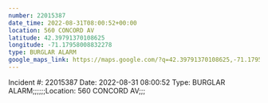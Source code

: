 ```yaml
---
number: 22015387
date_time: 2022-08-31T08:00:52+00:00
location: 560 CONCORD AV
latitude: 42.39791370108625
longitude: -71.17958008832278
type: BURGLAR ALARM
google_maps_link: https://maps.google.com/?q=42.39791370108625,-71.17958008832278
---
```


Incident #: 22015387  Date: 2022-08-31 08:00:52   Type: BURGLAR ALARM;;;;;;Location: 560 CONCORD AV;;;
